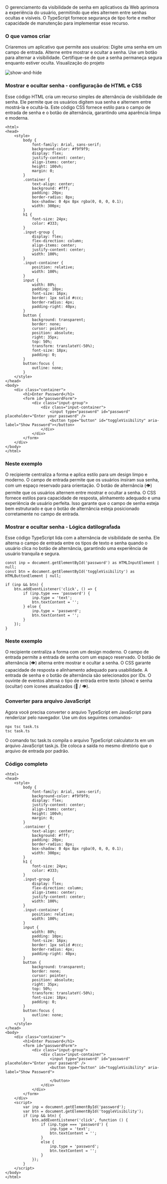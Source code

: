 O gerenciamento da visibilidade de senha em aplicativos da Web aprimora a experiência do usuário, permitindo que eles alternem entre senhas ocultas e visíveis. O TypeScript fornece segurança de tipo forte e melhor capacidade de manutenção para implementar esse recurso.

### O que vamos criar

Criaremos um aplicativo que permite aos usuários:
Digite uma senha em um campo de entrada.
Alterne entre mostrar e ocultar a senha.
Use um botão para alternar a visibilidade.
Certifique-se de que a senha permaneça segura enquanto estiver oculta.
Visualização do projeto

![show-and-hide](https://media.geeksforgeeks.org/wp-content/uploads/20250127162132713639/show-and-hide.gif)

### Mostrar e ocultar senha - configuração de HTML e CSS

Esse código HTML cria um recurso simples de alternância de visibilidade de senha. Ele permite que os usuários digitem sua senha e alternem entre mostrá-la e ocultá-la. Este código CSS fornece estilo para o campo de entrada de senha e o botão de alternância, garantindo uma aparência limpa e moderna.

```
<html>
<head>
    <style>
        body {
            font-family: Arial, sans-serif;
            background-color: #f9f9f9;
            display: flex;
            justify-content: center;
            align-items: center;
            height: 100vh;
            margin: 0;
        }
        .container {
            text-align: center;
            background: #fff;
            padding: 20px;
            border-radius: 8px;
            box-shadow: 0 4px 8px rgba(0, 0, 0, 0.1);
            width: 300px;
        }
        h1 {
            font-size: 24px;
            color: #333;
        }
        .input-group {
            display: flex;
            flex-direction: column;
            align-items: center;
            justify-content: center;
            width: 100%;
        }
        .input-container {
            position: relative;
            width: 100%;
        }
        input {
            width: 80%;
            padding: 10px;
            font-size: 16px;
            border: 1px solid #ccc;
            border-radius: 4px;
            padding-right: 40px;
        }
        button {
            background: transparent;
            border: none;
            cursor: pointer;
            position: absolute;
            right: 35px;
            top: 50%;
            transform: translateY(-50%);
            font-size: 18px;
            padding: 0;
        }
        button:focus {
            outline: none;
        }
    </style>
</head>
<body>
    <div class="container">
        <h1>Enter Password</h1>
        <form id="passwordForm">
            <div class="input-group">
                <div class="input-container">
                    <input type="password" id="password" placeholder="Enter your password" />
                    <button type="button" id="toggleVisibility" aria-label="Show Password"></button>
                </div>
            </div>
        </form>
    </div>
</body>
</html>
```

### Neste exemplo

O recipiente centraliza a forma e aplica estilo para um design limpo e moderno.
O campo de entrada permite que os usuários insiram sua senha, com um espaço reservado para orientação.
O botão de alternância (👁️) permite que os usuários alternem entre mostrar e ocultar a senha.
O CSS fornece estilos para capacidade de resposta, alinhamento adequado e uma experiência de usuário perfeita. Isso garante que o campo de senha esteja bem estruturado e que o botão de alternância esteja posicionado corretamente no campo de entrada.

### Mostrar e ocultar senha - Lógica datilografada

Esse código TypeScript lida com a alternância de visibilidade de senha. Ele alterna o campo de entrada entre os tipos de texto e senha quando o usuário clica no botão de alternância, garantindo uma experiência de usuário tranquila e segura.

```
const inp = document.getElementById('password') as HTMLInputElement | null;
const btn = document.getElementById('toggleVisibility') as HTMLButtonElement | null;

if (inp && btn) {
    btn.addEventListener('click', () => {
        if (inp.type === 'password') {
            inp.type = 'text';
            btn.textContent = '';
        } else {
            inp.type = 'password';
            btn.textContent = '';
        }
    });
}
```

### Neste exemplo

O recipiente centraliza a forma com um design moderno.
O campo de entrada permite a entrada de senha com um espaço reservado.
O botão de alternância (👁️) alterna entre mostrar e ocultar a senha.
O CSS garante capacidade de resposta e alinhamento adequado para usabilidade.
A entrada de senha e o botão de alternância são selecionados por IDs.
O ouvinte de eventos alterna o tipo de entrada entre texto (show) e senha (ocultar) com ícones atualizados (🙈 / 👁️).

### Converter para arquivo JavaScript

Agora você precisa converter o arquivo TypeScript em JavaScript para renderizar pelo navegador. Use um dos seguintes comandos-

```
npx tsc task.ts  
tsc task.ts
```

O comando tsc task.ts compila o arquivo TypeScript calculator.ts em um arquivo JavaScript task.js.
Ele coloca a saída no mesmo diretório que o arquivo de entrada por padrão.

### Código completo

```
<html>
<head>
    <style>
        body {
            font-family: Arial, sans-serif;
            background-color: #f9f9f9;
            display: flex;
            justify-content: center;
            align-items: center;
            height: 100vh;
            margin: 0;
        }
        .container {
            text-align: center;
            background: #fff;
            padding: 20px;
            border-radius: 8px;
            box-shadow: 0 4px 8px rgba(0, 0, 0, 0.1);
            width: 300px;
        }
        h1 {
            font-size: 24px;
            color: #333;
        }
        .input-group {
            display: flex;
            flex-direction: column;
            align-items: center;
            justify-content: center;
            width: 100%;
        }
        .input-container {
            position: relative;
            width: 100%;
        }
        input {
            width: 80%;
            padding: 10px;
            font-size: 16px;
            border: 1px solid #ccc;
            border-radius: 4px;
            padding-right: 40px;
        }
        button {
            background: transparent;
            border: none;
            cursor: pointer;
            position: absolute;
            right: 35px;
            top: 50%;
            transform: translateY(-50%);
            font-size: 18px;
            padding: 0;
        }
        button:focus {
            outline: none;
        }
    </style>
</head>
<body>
    <div class="container">
        <h1>Enter Password</h1>
        <form id="passwordForm">
            <div class="input-group">
                <div class="input-container">
                    <input type="password" id="password" placeholder="Enter your password" />
                    <button type="button" id="toggleVisibility" aria-label="Show Password">
                        
                    </button>
                </div>
            </div>
        </form>
    </div>
    <script>
        var inp = document.getElementById('password');
        var btn = document.getElementById('toggleVisibility');
        if (inp && btn) {
            btn.addEventListener('click', function () {
                if (inp.type === 'password') {
                    inp.type = 'text';
                    btn.textContent = '';
                }
                else {
                    inp.type = 'password';
                    btn.textContent = '';
                }
            });
        }
    </script>
</body>
</html>
```

